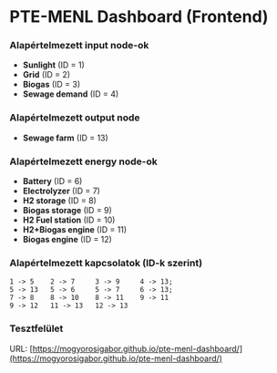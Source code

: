 # PTE-MENL Dashboard (Frontend)

### Alapértelmezett input node-ok
* **Sunlight** (ID = 1)
* **Grid** (ID = 2)
* **Biogas** (ID = 3)
* **Sewage demand** (ID = 4)

### Alapértelmezett output node
* **Sewage farm** (ID = 13)

### Alapértelmezett energy node-ok
* **Battery** (ID = 6)
* **Electrolyzer** (ID = 7)
* **H2 storage** (ID = 8)
* **Biogas storage** (ID = 9)
* **H2 Fuel station** (ID = 10)
* **H2+Biogas engine** (ID = 11)
* **Biogas engine** (ID = 12)

### Alapértelmezett kapcsolatok (ID-k szerint)
```
1 -> 5    2 -> 7     3 -> 9     4 -> 13;
5 -> 13   5 -> 6     5 -> 7     6 -> 13;
7 -> 8    8 -> 10    8 -> 11    9 -> 11
9 -> 12   11 -> 13   12 -> 13
```

### Tesztfelület
URL: [https://mogyorosigabor.github.io/pte-menl-dashboard/](https://mogyorosigabor.github.io/pte-menl-dashboard/)
